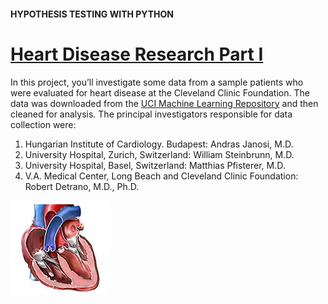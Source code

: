 #### HYPOTHESIS TESTING WITH PYTHON

# [Heart Disease Research Part I](https://www.codecademy.com/courses/hypothesis-testing-python/projects/heart-disease-research-i)

In this project, you’ll investigate some data from a sample patients who were evaluated for heart disease at the Cleveland Clinic Foundation. 
The data was downloaded from the [UCI Machine Learning Repository](https://archive.ics.uci.edu/ml/datasets/Heart+Disease)
and then cleaned for analysis. 
The principal investigators responsible for data collection were:
1. Hungarian Institute of Cardiology. Budapest: Andras Janosi, M.D.
2. University Hospital, Zurich, Switzerland: William Steinbrunn, M.D.
3. University Hospital, Basel, Switzerland: Matthias Pfisterer, M.D.
4. V.A. Medical Center, Long Beach and Cleveland Clinic Foundation: Robert Detrano, M.D., Ph.D.

![heart](heart.jpg)
